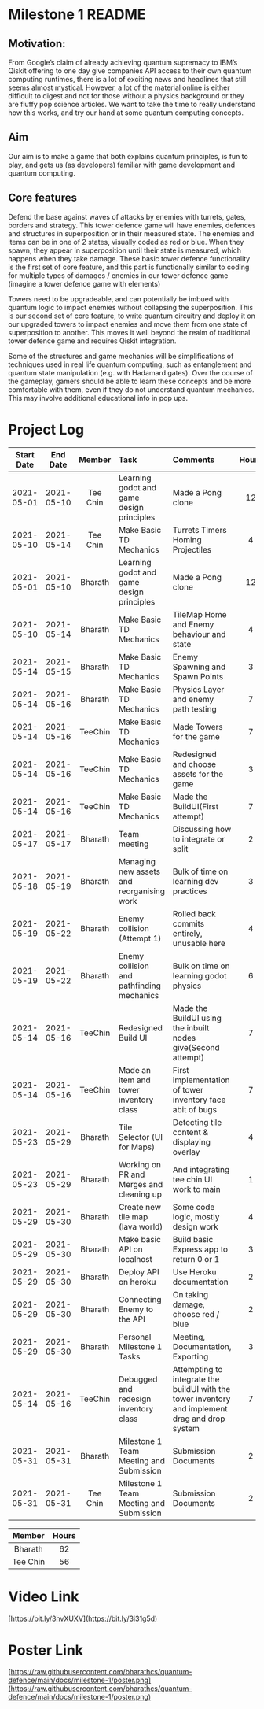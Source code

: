 # Milestone 1 README

## Motivation:

From Google’s claim of already achieving quantum supremacy to IBM’s Qiskit offering to one day give companies API access to their own quantum computing runtimes, there is a lot of exciting news and headlines that still seems almost mystical. However, a lot of the material online is either difficult to digest and not for those without a physics background or they are fluffy pop science articles. We want to take the time to really understand how this works, and try our hand at some quantum computing concepts.

## Aim
Our aim is to make a game that both explains quantum principles, is fun to play, and gets us (as developers) familiar with game development and quantum computing.

## Core features

Defend the base against waves of attacks by enemies with turrets, gates, borders and strategy. This tower defence game will have enemies, defences and structures in superposition or in their measured state. The enemies and items can be in one of 2 states, visually coded as red or blue. When they spawn, they appear in superposition until their state is measured, which happens when they take damage. These basic tower defence functionality is the first set of core feature, and this part is functionally similar to coding for multiple types of damages / enemies in our tower defence game (imagine a tower defence game with elements)

Towers need to be upgradeable, and can potentially be imbued with quantum logic to impact enemies without collapsing the superposition. This is our second set of core feature, to write quantum circuitry and deploy it on our upgraded towers to impact enemies and move them from one state of superposition to another. This moves it well beyond the realm of traditional tower defence game and requires Qiskit integration.

Some of the structures and game mechanics will be simplifications of techniques used in real life quantum computing, such as entanglement and quantum state manipulation (e.g. with Hadamard gates). Over the course of the gameplay, gamers should be able to learn these concepts and be more comfortable with them, even if they do not understand quantum mechanics. This may involve additional educational info in pop ups.

# Project Log

| Start Date  | End Date    | Member    | Task                                      | Comments                                        | Hours |
| :--------:  | :--------:  | :------:  | :---------------------------------------- | :-----------------------------------------------| :---: |
| 2021-05-01  | 2021-05-10  | Tee Chin  | Learning godot and game design principles | Made a Pong clone                               | 12    |
| 2021-05-10  | 2021-05-14  | Tee Chin  | Make Basic TD Mechanics                   | Turrets Timers Homing Projectiles               | 4     |
| 2021-05-01  | 2021-05-10  | Bharath   | Learning godot and game design principles | Made a Pong clone                               | 12    |
| 2021-05-10  | 2021-05-14  | Bharath   | Make Basic TD Mechanics                   | TileMap Home and Enemy behaviour and state      | 4     |
| 2021-05-14  | 2021-05-15  | Bharath   | Make Basic TD Mechanics                   | Enemy Spawning and Spawn Points                 | 3     |
| 2021-05-14  | 2021-05-16  | Bharath   | Make Basic TD Mechanics                   | Physics Layer and enemy path testing            | 7     |
| 2021-05-14  | 2021-05-16  | TeeChin   | Make Basic TD Mechanics                   | Made Towers for the game           | 7     |
| 2021-05-14  | 2021-05-16  | TeeChin   | Make Basic TD Mechanics                   | Redesigned and choose assets for the game           | 3    |
| 2021-05-14  | 2021-05-16  | TeeChin   | Make Basic TD Mechanics                   | Made the BuildUI(First attempt)           | 7     |
| 2021-05-17  | 2021-05-17  | Bharath   | Team meeting                              | Discussing how to integrate or split            | 2     |
| 2021-05-18  | 2021-05-19  | Bharath   | Managing new assets and reorganising work | Bulk of time on learning dev practices          | 3     |
| 2021-05-19  | 2021-05-22  | Bharath   | Enemy collision (Attempt 1)               | Rolled back commits entirely, unusable here     | 4     |
| 2021-05-19  | 2021-05-22  | Bharath   | Enemy collision and pathfinding mechanics | Bulk on time on learning godot physics          | 6     |
| 2021-05-14  | 2021-05-16  | TeeChin   | Redesigned Build UI                       | Made the BuildUI using the inbuilt nodes give(Second attempt)           | 7     |
| 2021-05-14  | 2021-05-16  | TeeChin   | Made an item and tower inventory class    | First implementation of tower inventory face abit of bugs           | 7     |
| 2021-05-23  | 2021-05-29  | Bharath   | Tile Selector (UI for Maps)               | Detecting tile content & displaying overlay     | 4     |
| 2021-05-23  | 2021-05-29  | Bharath   | Working on PR and Merges and cleaning up  | And integrating tee chin UI work to main        | 1     |
| 2021-05-29  | 2021-05-30  | Bharath   | Create new tile map (lava world)          | Some code logic, mostly design work             | 4     |
| 2021-05-29  | 2021-05-30  | Bharath   | Make basic API on localhost               | Build basic Express app to return 0 or 1        | 3     |
| 2021-05-29  | 2021-05-30  | Bharath   | Deploy API on heroku                      | Use Heroku documentation                        | 2     |
| 2021-05-29  | 2021-05-30  | Bharath   | Connecting Enemy to the API               | On taking damage, choose red / blue             | 2     |
| 2021-05-29  | 2021-05-30  | Bharath   | Personal Milestone 1 Tasks                | Meeting, Documentation, Exporting               | 3     |
| 2021-05-14  | 2021-05-16  | TeeChin   | Debugged and redesign inventory class     | Attempting to integrate the buildUI with the tower inventory and implement drag and drop system |7     |
| 2021-05-31  | 2021-05-31  | Bharath   | Milestone 1 Team Meeting and Submission   | Submission Documents                            | 2     |
| 2021-05-31  | 2021-05-31  | Tee Chin  | Milestone 1 Team Meeting and Submission   | Submission Documents                            | 2     |

| Member    | Hours |
| :------:  | :---: |
| Bharath   |  62   |
| Tee Chin  |  56   |

# Video Link

[https://bit.ly/3hvXUXV](https://bit.ly/3i31g5d)

# Poster Link

[https://raw.githubusercontent.com/bharathcs/quantum-defence/main/docs/milestone-1/poster.png](https://raw.githubusercontent.com/bharathcs/quantum-defence/main/docs/milestone-1/poster.png)
